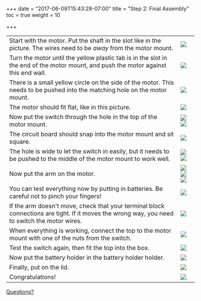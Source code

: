 +++
date = "2017-06-09T15:43:28-07:00"
title = "Step 2: Final Assembly"
toc = true
weight = 10

+++

| | |
|---|---|
| Start with the motor. Put the shaft in the slot like in the picture. The wires need to be *away* from the motor mount. | ![](../motor-1.jpg) |
| Turn the motor until the yellow plastic tab is in the slot in the end of the motor mount, and push the motor against this end wall. | ![](../motor-2.jpg) |
| There is a small yellow circle on the side of the motor. This needs to be pushed into the matching hole on the motor mount. | ![](../motor-4.jpg) |
| The motor should fit flat, like in this picture. | ![](../motor-5.jpg) |
| Now put the switch through the hole in the top of the motor mount. | ![](../pcb-1.jpg) ![](../pcb-2.jpg) |
| The circuit board should snap into the motor mount and sit square. | ![](../pcb-3.jpg) |
| The hole is wide to let the switch in easily, but it needs to be pushed to the middle of the motor mount to work well. | ![](../switch-1.jpg) ![](../switch-2.jpg) |
| Now put the arm on the motor. | ![](../arm-1.jpg) ![](../arm-2.jpg) ![](../arm-3.jpg) |
| You can test everything now by putting in batteries. Be careful not to pinch your fingers! | ![](../batteries.jpg) |
| If the arm doesn't move, check that your terminal block connections are tight. If it moves the wrong way, you need to switch the motor wires. | ![](../test-1.jpg) |
| When everything is working, connect the top to the motor mount with one of the nuts from the switch. | ![](../top-1.jpg) |
| Test the switch again, then fit the top into the box. | ![](../top-2.jpg) |
| Now put the battery holder in the battery holder holder. | ![](../bhh-1.jpg) |
| Finally, put on the lid. | ![](../lid-1.jpg) |
| Congratulations! | ![](../done.jpg) |

[Questions?](../../contact/)